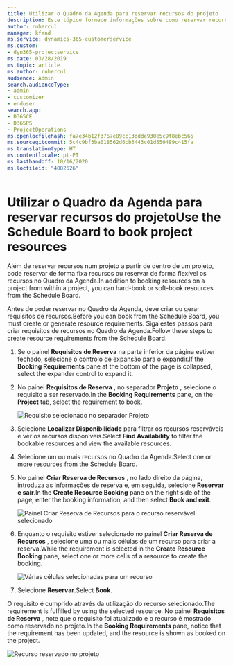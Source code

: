 ```yaml
---
title: Utilizar o Quadro da Agenda para reservar recursos do projeto
description: Este tópico fornece informações sobre como reservar recursos.
author: ruhercul
manager: kfend
ms.service: dynamics-365-customerservice
ms.custom:
- dyn365-projectservice
ms.date: 03/28/2019
ms.topic: article
ms.author: ruhercul
audience: Admin
search.audienceType:
- admin
- customizer
- enduser
search.app:
- D365CE
- D365PS
- ProjectOperations
ms.openlocfilehash: fa7e34b12f3767e89cc13ddde930e5c9f8ebc565
ms.sourcegitcommit: 5c4c9bf3ba018562d6cb3443c01d550489c415fa
ms.translationtype: HT
ms.contentlocale: pt-PT
ms.lasthandoff: 10/16/2020
ms.locfileid: "4082626"
---
```

# <a name="use-the-schedule-board-to-book-project-resources"></a><span data-ttu-id="6b3b2-103">Utilizar o Quadro da Agenda para reservar recursos do projeto</span><span class="sxs-lookup"><span data-stu-id="6b3b2-103">Use the Schedule Board to book project resources</span></span>

<span data-ttu-id="6b3b2-104">Além de reservar recursos num projeto a partir de dentro de um projeto, pode reservar de forma fixa recursos ou reservar de forma flexível os recursos no Quadro da Agenda.</span><span class="sxs-lookup"><span data-stu-id="6b3b2-104">In addition to booking resources on a project from within a project, you can hard-book or soft-book resources from the Schedule Board.</span></span>

<span data-ttu-id="6b3b2-105">Antes de poder reservar no Quadro da Agenda, deve criar ou gerar requisitos de recursos.</span><span class="sxs-lookup"><span data-stu-id="6b3b2-105">Before you can book from the Schedule Board, you must create or generate resource requirements.</span></span> <span data-ttu-id="6b3b2-106">Siga estes passos para criar requisitos de recursos no Quadro da Agenda.</span><span class="sxs-lookup"><span data-stu-id="6b3b2-106">Follow these steps to create resource requirements from the Schedule Board.</span></span>

1. <span data-ttu-id="6b3b2-107">Se o painel **Requisitos de Reserva** na parte inferior da página estiver fechado, selecione o controlo de expansão para o expandir.</span><span class="sxs-lookup"><span data-stu-id="6b3b2-107">If the **Booking Requirements** pane at the bottom of the page is collapsed, select the expander control to expand it.</span></span>
2. <span data-ttu-id="6b3b2-108">No painel **Requisitos de Reserva** , no separador **Projeto** , selecione o requisito a ser reservado.</span><span class="sxs-lookup"><span data-stu-id="6b3b2-108">In the **Booking Requirements** pane, on the **Project** tab, select the requirement to book.</span></span>

    ![Requisito selecionado no separador Projeto](media/Resource-Management-image73.png)

3. <span data-ttu-id="6b3b2-110">Selecione **Localizar Disponibilidade** para filtrar os recursos reserváveis e ver os recursos disponíveis.</span><span class="sxs-lookup"><span data-stu-id="6b3b2-110">Select **Find Availability** to filter the bookable resources and view the available resources.</span></span> 
4. <span data-ttu-id="6b3b2-111">Selecione um ou mais recursos no Quadro da Agenda.</span><span class="sxs-lookup"><span data-stu-id="6b3b2-111">Select one or more resources from the Schedule Board.</span></span> 
5. <span data-ttu-id="6b3b2-112">No painel **Criar Reserva de Recursos** , no lado direito da página, introduza as informações de reserva e, em seguida, selecione **Reservar e sair**.</span><span class="sxs-lookup"><span data-stu-id="6b3b2-112">In the **Create Resource Booking** pane on the right side of the page, enter the booking information, and then select **Book and exit**.</span></span>

    ![Painel Criar Reserva de Recursos para o recurso reservável selecionado](media/Resource-Management-image74.png)

6. <span data-ttu-id="6b3b2-114">Enquanto o requisito estiver selecionado no painel **Criar Reserva de Recursos** , selecione uma ou mais células de um recurso para criar a reserva.</span><span class="sxs-lookup"><span data-stu-id="6b3b2-114">While the requirement is selected in the **Create Resource Booking** pane, select one or more cells of a resource to create the booking.</span></span>

    ![Várias células selecionadas para um recurso](media/Resource-Management-image75.png)

7. <span data-ttu-id="6b3b2-116">Selecione **Reservar**.</span><span class="sxs-lookup"><span data-stu-id="6b3b2-116">Select **Book**.</span></span>

<span data-ttu-id="6b3b2-117">O requisito é cumprido através da utilização do recurso selecionado.</span><span class="sxs-lookup"><span data-stu-id="6b3b2-117">The requirement is fulfilled by using the selected resource.</span></span> <span data-ttu-id="6b3b2-118">No painel **Requisitos de Reserva** , note que o requisito foi atualizado e o recurso é mostrado como reservado no projeto.</span><span class="sxs-lookup"><span data-stu-id="6b3b2-118">In the **Booking Requirements** pane, notice that the requirement has been updated, and the resource is shown as booked on the project.</span></span>

![Recurso reservado no projeto](media/Resource-Management-image76.png)
